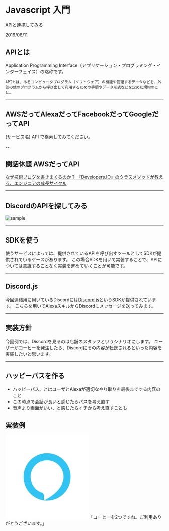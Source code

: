 # Javascript 入門

APIと連携してみる

2019/06/11


## APIとは
Application Programming Interface（アプリケーション・プログラミング・インターフェイス）の略称です。

```
APIとは、あるコンピュータプログラム（ソフトウェア）の機能や管理するデータなどを、外部の他のプログラムから呼び出して利用するための手順やデータ形式などを定めた規約のこと。
```

---

## AWSだってAlexaだってFacebookだってGoogleだってAPI

(サービス名) API で検索してみてください。

--

## 閑話休題 AWSだってAPI

[なぜ技術ブログを書きまくるのか？
『Developers.IO』のクラスメソッドが教える、エンジニアの成長サイクル](https://logmi.jp/tech/articles/282034)

---

## DiscordのAPIを探してみる

![sample](discord_api_result.png "サンプル")

---

## SDKを使う

使うサービスによっては、提供されているAPIを呼び出すツールとしてSDKが提供されているケースがあります。
この場合SDKを用いて実装することで、APIについては意識することなく実装を進めていくことが可能です。

---

## Discord.js

今回連絡用に用いているDiscordには[Discord.js](https://discord.js.org/#/)というSDKが提供されています。
こちらを用いてAlexaスキルからDiscordにメッセージを送ってみます。

---

## 実装方針

今回例では、Discordを見るのは店舗のスタッフというシナリオにします。
ユーザーがコーヒーを発注したら、Discordにその内容が転送されるといった内容を実装したいと思います。

---

## ハッピーパスを作る

* ハッピーパス、とはユーザとAlexaが適切なやり取りを最後までする内容のこと
* この時点で会話が長いと感じたらパスを考え直す
* 音声より画面がいい、と感じたらイチから考え直すことも

## 実装例

<div style="text-align: left;">
    <p class="left">
        <img class="icon" src="alexa.png" alt="alexa" title="Alexa">「コーヒーを2つですね。ご利用ありがとうございます。」
    </p>
</div>
